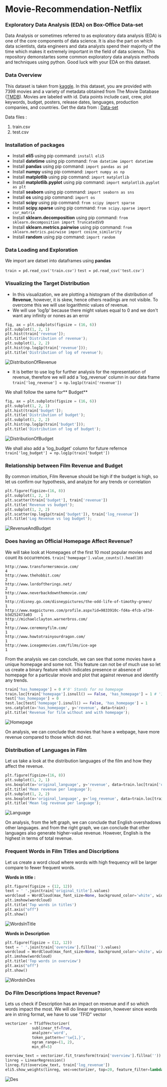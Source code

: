 # Movie-Recommendation-Netflix

### Exploratory Data Analysis (EDA) on Box-Office Data-set
Data Analysis or sometimes referred to as exploratory data analysis (EDA) is one of the core components of data science. It is also the part on which data scientists, data engineers and data analysts spend their majority of the time which makes it extremely important in the field of data science. This repository demonstartes some common exploratory data analysis methods and techniques using python.  Good luck with your EDA on this dataset.

### Data Overview 
This dataset is taken from [kaggle](https://www.kaggle.com/ "kaggle"). In this dataset, you are provided with 7398 movies and a variety of metadata obtained from The Movie Database ([TMDB](https://www.themoviedb.org/ "TMDB")). Movies are labeled with id. Data points include cast, crew, plot keywords, budget, posters, release dates, languages, production companies, and countries.
Get the data from : [Data-set](https://www.kaggle.com/c/tmdb-box-office-prediction/data "DATASET")

Data files :
1. train.csv
2. test.csv

###  Installation of packages
- Install **eli5** using pip command: `install eli5`
- Install **datetime** using pip command: `from datetime import datetime`
- Install **pandas** using pip command: `import pandas as pd`
- Install **numpy** using pip command: `import numpy as np`
- Install **matplotlib** using pip command: `import matplotlib`
- Install **matplotlib.pyplot** using pip command: `import matplotlib.pyplot as plt`
- Install **seaborn** using pip command: `import seaborn as sns`
- Install **os** using pip command: `import os`
- Install **scipy** using pip command: `from scipy import sparse`
- Install **scipy.sparse** using pip command: `from scipy.sparse import csr_matrix`
- Install **sklearn.decomposition** using pip command: `from sklearn.decomposition import TruncatedSVD`
- Install **sklearn.metrics.pairwise** using pip command: `from sklearn.metrics.pairwise import cosine_similarity`
- Install **random** using pip command: `import random`

###  Data Loading and Exploration
 We import are datset into dataframes using **pandas**

`train = pd.read_csv('train.csv')`
`test = pd.read_csv('test.csv')`

### Visualizing the Target Distribution

- In this visualization, we are plotting a histogram of the distribution of **Revenue**, however, it is skew, hence others readings are not visible. To overcome this we will use logarithmic values of revenue.
- We will use 'log1p' because there might values equal to 0 and we don't want any infinity or nones as an error



```Python
fig, ax = plt.subplots(figsize = (16, 6))
plt.subplot(1, 2, 1)
plt.hist(train['revenue']);
plt.title('Distribution of revenue');
plt.subplot(1, 2, 2)
plt.hist(np.log1p(train['revenue']));
plt.title('Distribution of log of revenue');
```

![DistributionOfRevenue](DistributionOfRevenue.png "Analysis 1")
- It is better to use log for further analysis for the representation of revenue, therefore we will add a 'log_revenue' column in our data frame
`train['log_revenue'] = np.log1p(train['revenue'])`

We shall follow the same for** Budget**

```Python
fig, ax = plt.subplots(figsize = (16, 6))
plt.subplot(1, 2, 1)
plt.hist(train['budget']);
plt.title('Distribution of budget');
plt.subplot(1, 2, 2)
plt.hist(np.log1p(train['budget']));
plt.title('Distribution of log of budget');
```
![DistributionOfBudget](DistributionOfBudget.png "Analysis 1")

We shall also add a 'log_budget' column for future refernce
`train['log_budget'] = np.log1p(train['budget'])`
### Relationship between Film Revenue and Budget
By common intuition, Film Revenue should be high if the budget is high, so let us confirm our hypothesis, and analyze for any trends or correlation


```Python
plt.figure(figsize=(16, 8))
plt.subplot(1, 2, 1)
plt.scatter(train['budget'], train['revenue'])
plt.title('Revenue vs budget');
plt.subplot(1, 2, 2)
plt.scatter(np.log1p(train['budget']), train['log_revenue'])
plt.title('Log Revenue vs log budget');
```
![RevenueAndBudget](RevenueAndBudget.png "Analysis 2")

### Does having an Official Homepage Affect Revenue?

We will take look at Homepages of the first 10 most popular movies and count its occurrences.
`train['homepage'].value_counts().head(10)`

```
http://www.transformersmovie.com/                                                  4
http://www.thehobbit.com/                                                          2
http://www.lordoftherings.net/                                                     2
http://www.neverbackdownthemovie.com/                                              1
http://disney.go.com/disneypictures/the-odd-life-of-timothy-green/                 1
http://www.magpictures.com/profile.aspx?id=9833910c-fd4a-4fcb-a734-b3d252473a03    1
http://michaelclayton.warnerbros.com/                                              1
http://www.ceremonyfilm.com/                                                       1
http://www.howtotrainyourdragon.com/                                               1
http://www.iceagemovies.com/films/ice-age                                          1
```
From the analysis we can conclude, we can see that some movies have a unique homepage and some not. This feature can not be of much use so let us create a binary feature which indicates presence or absence of homepage for a particular movie and plot that against revenue and identify any trends.



```Python
train['has_homepage'] = 0 #'0' Stands for no homepage
train.loc[train['homepage'].isnull() == False, 'has_homepage'] = 1 # '1' stands for homepage
test['has_homepage'] = 0
test.loc[test['homepage'].isnull() == False, 'has_homepage'] = 1
sns.catplot(x='has_homepage', y='revenue', data=train);
plt.title('Revenue for film without and with homepage');
```

![Homepage](Homepage.png "Analysis 3")

On analysis, we can conclude that movies that have a webpage, have more revenue compared to those which did not.


### Distribution of Languages in Film

Let us take a look at the distribution languages of the film and how they affect the revenue.

```Python
plt.figure(figsize=(16, 8))
plt.subplot(1, 2, 1)
sns.boxplot(x='original_language', y='revenue', data=train.loc[train['original_language'].isin(train['original_language'].value_counts().head(10).index)]);
plt.title('Mean revenue per language');
plt.subplot(1, 2, 2)
sns.boxplot(x='original_language', y='log_revenue', data=train.loc[train['original_language'].isin(train['original_language'].value_counts().head(10).index)]);
plt.title('Mean log revenue per language');
```

![Language](Language.png "Analysis 4")

On analysis, from the left graph, we can conclude that English overshadows other languages. and from the right graph, we can conclude that other languages also generate higher-value revenue. However, English is the highest in terms of total revenue.

### Frequent Words in Film Titles and Discriptions
Let us create a word cloud where words with high frequency will be larger compare to fewer frequent words.

**Words in title :**
```Python
plt.figure(figsize = (12, 12))
text = ' '.join(train['original_title'].values)
wordcloud = WordCloud(max_font_size=None, background_color='white', width=1200, height=1000).generate(text)
plt.imshow(wordcloud)
plt.title('Top words in titles')
plt.axis("off")
plt.show()
```
![WordsInTitle](WordsInTitle.png "Analysis 5")

**Words in Description**

```Python
plt.figure(figsize = (12, 12))
text = ' '.join(train['overview'].fillna('').values)
wordcloud = WordCloud(max_font_size=None, background_color='white', width=1200, height=1000).generate(text)
plt.imshow(wordcloud)
plt.title('Top words in overview')
plt.axis("off")
plt.show()
```
![WordsInDes](WordsInDes.png "Analysis 5")

### Do Film Descriptions Impact Revenue?
Lets us check if Description has an impact on revenue and if so which words impact the most. We will do linear regression, however since words are in string format, we have to use 'TFID" vector

```Python
vectorizer = TfidfVectorizer(
            sublinear_tf=True,
            analyzer='word',
            token_pattern=r'\w{1,}',
            ngram_range=(1, 2),
            min_df=5)

overview_text = vectorizer.fit_transform(train['overview'].fillna(''))
linreg = LinearRegression()
linreg.fit(overview_text, train['log_revenue'])
eli5.show_weights(linreg, vec=vectorizer, top=20, feature_filter=lambda x: x != '<BIAS>')
```
![Des](Des.png "Analysis 6")






